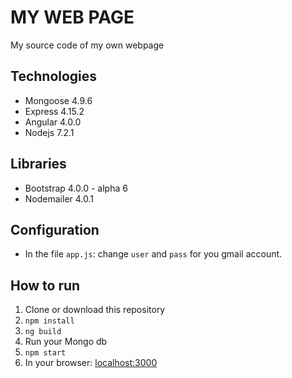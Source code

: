 # MY WEB PAGE 

My source code of my own webpage

## Technologies
* Mongoose 4.9.6
* Express 4.15.2
* Angular 4.0.0
* Nodejs 7.2.1

## Libraries
* Bootstrap 4.0.0 - alpha 6
* Nodemailer 4.0.1

## Configuration

* In the file ```app.js```: change ```user``` and ```pass``` for you gmail account.

## How to run

1. Clone or download this repository
2. ```npm install```
3. ```ng build```
4. Run your Mongo db
5. ```npm start```
6. In your browser: [localhost:3000](localhost:3000)
